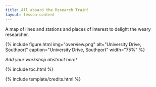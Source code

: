 ```yaml
---
title: All aboard the Research Train!
layout: lesson-content
---
```


A map of lines and stations and places of interest to delight the weary researcher.

{% include figure.html img="overview.png" alt="University Drive, Southport" caption="University Drive, Southport" width="75%" %}

*Add your workshop abstract here!*

{% include toc.html %}

{% include template/credits.html %}
